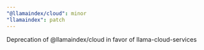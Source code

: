 ```yaml
---
"@llamaindex/cloud": minor
"llamaindex": patch
---
```


Deprecation of @llamaindex/cloud in favor of llama-cloud-services

